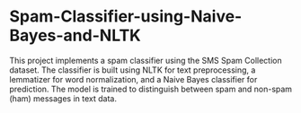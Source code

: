 # Spam-Classifier-using-Naive-Bayes-and-NLTK
This project implements a spam classifier using the SMS Spam Collection dataset. The classifier is built using NLTK for text preprocessing, a lemmatizer for word normalization, and a Naive Bayes classifier for prediction. The model is trained to distinguish between spam and non-spam (ham) messages in text data.
